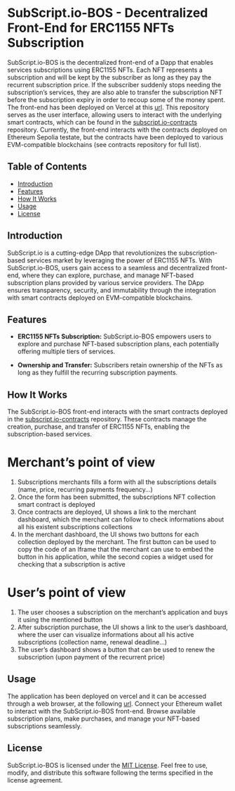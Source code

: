 # SubScript.io-BOS - Decentralized Front-End for ERC1155 NFTs Subscription

SubScript.io-BOS is the decentralized front-end of a Dapp that enables services subscriptions using ERC1155 NFTs. Each NFT represents a subscription and will be kept by the subscriber as long as they pay the recurrent subscription price. If the subscriber suddenly stops needing the subscription’s services, they are also able to transfer the subscription NFT before the subscription expiry in order to recoup some of the money spent. The front-end has been deployed on Vercel at this [url](https://viewer-58b8m8crp-knw-technologies.vercel.app/?vercelToolbarCode=AtZEeggxs4KyCfS#/4ac12ee4ebd5536d7b130a9c5f8eebb1136145312c9e523289bf346268aeebfd/widget/Main.create). This repository serves as the user interface, allowing users to interact with the underlying smart contracts, which can be found in the [subscript.io-contracts](https://github.com/knwtechs/subscript.io-contracts) repository. Currently, the front-end interacts with the contracts deployed on Ethereum Sepolia testate, but the contracts have been deployed to various EVM-compatible blockchains (see contracts repository for full list).

## Table of Contents

- [Introduction](#introduction)
- [Features](#features)
- [How It Works](#how-it-works)
- [Usage](#usage)
- [License](#license)

## Introduction

SubScript.io is a cutting-edge DApp that revolutionizes the subscription-based services market by leveraging the power of ERC1155 NFTs. With SubScript.io-BOS, users gain access to a seamless and decentralized front-end, where they can explore, purchase, and manage NFT-based subscription plans provided by various service providers. The DApp ensures transparency, security, and immutability through the integration with smart contracts deployed on EVM-compatible blockchains.

## Features

- **ERC1155 NFTs Subscription:** SubScript.io-BOS empowers users to explore and purchase NFT-based subscription plans, each potentially offering multiple tiers of services.

- **Ownership and Transfer:** Subscribers retain ownership of the NFTs as long as they fulfill the recurring subscription payments. 

## How It Works

The SubScript.io-BOS front-end interacts with the smart contracts deployed in the [subscript.io-contracts](https://github.com/knwtechs/subscript.io-contracts) repository. These contracts manage the creation, purchase, and transfer of ERC1155 NFTs, enabling the subscription-based services.

# Merchant’s point of view
1. Subscriptions merchants fills a form with all the subscriptions details (name, price, recurring payments frequency…)
2. Once the form has been submitted, the subscriptions NFT collection smart contract is deployed
3. Once contracts are deployed, UI shows a link to the merchant dashboard, which the merchant can follow to check informations about all his existent subscriptions collections
4. In the merchant dashboard, the UI shows two buttons for each collection deployed by the merchant. The first button can be used to copy the code of an Iframe that the merchant can use to embed the button in his application, while the second copies a widget used for checking that a subscription is active

# User’s point of view
  1. The user chooses a subscription on the merchant’s application and buys it using the mentioned button
  2. After subscription purchase, the UI shows a link to the user’s dashboard, where the user can visualize informations about all his active subscriptions (collection name, renewal deadline…)
  3. The user’s dashboard shows a button that can be used to renew the subscription (upon payment of the recurrent price)


## Usage

The application has been deployed on vercel and it can be accessed through a web browser, at the following [url](INSERIRE_URL). Connect your Ethereum wallet to interact with the SubScript.io-BOS front-end. Browse available subscription plans, make purchases, and manage your NFT-based subscriptions seamlessly.


## License

SubScript.io-BOS is licensed under the [MIT License](LICENSE). Feel free to use, modify, and distribute this software following the terms specified in the license agreement.
